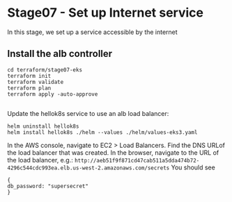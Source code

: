 # Stage07 - Set up Internet service
In this stage, we set up a service accessible by the internet

## Install the alb controller
```
cd terraform/stage07-eks
terraform init
terraform validate
terraform plan
terraform apply -auto-approve
```

##
Update the hellok8s service to use an alb load balancer:
```
helm uninstall hellok8s
helm install hellok8s ./helm --values ./helm/values-eks3.yaml
```
In the AWS console, navigate to EC2 > Load Balancers.  Find the DNS URLof the load balancer that was created.
In the browser, navigate to the URL of the load balancer, e.g.:
`http://aeb51f9f871cd47cab511a5dda474b72-4296c544cdc993ea.elb.us-west-2.amazonaws.com/secrets`
You should see
```
{
db_password: "supersecret"
}
```




